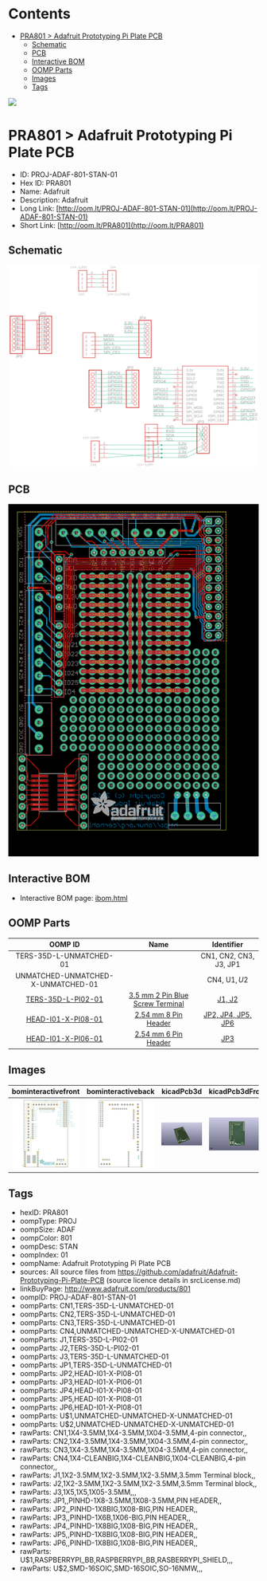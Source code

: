 



Contents
========

* [PRA801 > Adafruit Prototyping Pi Plate PCB](#pra801--adafruit-prototyping-pi-plate-pcb)
	* [Schematic](#schematic)
	* [PCB](#pcb)
	* [Interactive BOM](#interactive-bom)
	* [OOMP Parts](#oomp-parts)
	* [Images](#images)
	* [Tags](#tags)
  
![][im]
# PRA801 > Adafruit Prototyping Pi Plate PCB

- ID: PROJ-ADAF-801-STAN-01
- Hex ID: PRA801
- Name: Adafruit
- Description: Adafruit
- Long Link: [http://oom.lt/PROJ-ADAF-801-STAN-01](http://oom.lt/PROJ-ADAF-801-STAN-01)
- Short Link: [http://oom.lt/PRA801](http://oom.lt/PRA801)

## Schematic
  
[![schem](eagleSchemImage.png)](eagleSchemImage.png)
## PCB
  
[![pcb](eagleImage.png)](eagleImage.png)
## Interactive BOM

- Interactive BOM page: [ibom.html](https://htmlpreview.github.io/?https://github.com/oomlout/oomlout_OOMP_projects/blob/main/PROJ-ADAF-801-STAN-01/kicad/bom/ibom.html)

## OOMP Parts
  

|OOMP ID|Name|Identifier|
| :---: | :---: | :---: |
|TERS-35D-L-UNMATCHED-01||CN1, CN2, CN3, J3, JP1|
|UNMATCHED-UNMATCHED-X-UNMATCHED-01||CN4, U$1, U$2|
|[TERS-35D-L-PI02-01](https://github.com/oomlout/oomlout_OOMP_parts/tree/main/TERS-35D-L-PI02-01/)|[3.5 mm 2 Pin Blue Screw Terminal](https://github.com/oomlout/oomlout_OOMP_parts/tree/main/TERS-35D-L-PI02-01/)|[J1, J2](https://github.com/oomlout/oomlout_OOMP_parts/tree/main/TERS-35D-L-PI02-01/)|
|[HEAD-I01-X-PI08-01](https://github.com/oomlout/oomlout_OOMP_parts/tree/main/HEAD-I01-X-PI08-01/)|[2.54 mm 8 Pin Header](https://github.com/oomlout/oomlout_OOMP_parts/tree/main/HEAD-I01-X-PI08-01/)|[JP2, JP4, JP5, JP6](https://github.com/oomlout/oomlout_OOMP_parts/tree/main/HEAD-I01-X-PI08-01/)|
|[HEAD-I01-X-PI06-01](https://github.com/oomlout/oomlout_OOMP_parts/tree/main/HEAD-I01-X-PI06-01/)|[2.54 mm 6 Pin Header](https://github.com/oomlout/oomlout_OOMP_parts/tree/main/HEAD-I01-X-PI06-01/)|[JP3](https://github.com/oomlout/oomlout_OOMP_parts/tree/main/HEAD-I01-X-PI06-01/)|

## Images
  
  

|bominteractivefront|bominteractiveback|kicadPcb3d|kicadPcb3dFront|kicadPcb3dBack|kicadSchem|eagleImage|eagleSchemImage|pcbdraw|pcbdrawback|
| :---: | :---: | :---: | :---: | :---: | :---: | :---: | :---: | :---: | :---: |
|[![bominteractivefront](bomFront_140.png)](bomFront.png)|[![bominteractiveback](bomBack_140.png)](bomBack.png)|[![kicadPcb3d](kicadPcb3d_140.png)](kicadPcb3d.png)|[![kicadPcb3dFront](kicadPcb3dFront_140.png)](kicadPcb3dFront.png)|[![kicadPcb3dBack](kicadPcb3dBack_140.png)](kicadPcb3dBack.png)|[![kicadSchem](kicadSchem_140.png)](kicadSchem.png)|[![eagleImage](eagleImage_140.png)](eagleImage.png)|[![eagleSchemImage](eagleSchemImage_140.png)](eagleSchemImage.png)|[![pcbdraw](pcbdraw_140.png)](pcbdraw.png)|[![pcbdrawback](pcbdrawBack_140.png)](pcbdrawBack.png)|

## Tags

- hexID: PRA801
- oompType: PROJ
- oompSize: ADAF
- oompColor: 801
- oompDesc: STAN
- oompIndex: 01
- oompName: Adafruit Prototyping Pi Plate PCB
- sources: All source files from https://github.com/adafruit/Adafruit-Prototyping-Pi-Plate-PCB (source licence details in srcLicense.md)
- linkBuyPage: http://www.adafruit.com/products/801
- oompID: PROJ-ADAF-801-STAN-01
- oompParts: CN1,TERS-35D-L-UNMATCHED-01
- oompParts: CN2,TERS-35D-L-UNMATCHED-01
- oompParts: CN3,TERS-35D-L-UNMATCHED-01
- oompParts: CN4,UNMATCHED-UNMATCHED-X-UNMATCHED-01
- oompParts: J1,TERS-35D-L-PI02-01
- oompParts: J2,TERS-35D-L-PI02-01
- oompParts: J3,TERS-35D-L-UNMATCHED-01
- oompParts: JP1,TERS-35D-L-UNMATCHED-01
- oompParts: JP2,HEAD-I01-X-PI08-01
- oompParts: JP3,HEAD-I01-X-PI06-01
- oompParts: JP4,HEAD-I01-X-PI08-01
- oompParts: JP5,HEAD-I01-X-PI08-01
- oompParts: JP6,HEAD-I01-X-PI08-01
- oompParts: U$1,UNMATCHED-UNMATCHED-X-UNMATCHED-01
- oompParts: U$2,UNMATCHED-UNMATCHED-X-UNMATCHED-01
- rawParts: CN1,1X4-3.5MM,1X4-3.5MM,1X04-3.5MM,4-pin connector,,
- rawParts: CN2,1X4-3.5MM,1X4-3.5MM,1X04-3.5MM,4-pin connector,,
- rawParts: CN3,1X4-3.5MM,1X4-3.5MM,1X04-3.5MM,4-pin connector,,
- rawParts: CN4,1X4-CLEANBIG,1X4-CLEANBIG,1X04-CLEANBIG,4-pin connector,,
- rawParts: J1,1X2-3.5MM,1X2-3.5MM,1X2-3.5MM,3.5mm Terminal block,,
- rawParts: J2,1X2-3.5MM,1X2-3.5MM,1X2-3.5MM,3.5mm Terminal block,,
- rawParts: J3,1X5,1X5,1X05-3.5MM,,,
- rawParts: JP1,,PINHD-1X8-3.5MM,1X08-3.5MM,PIN HEADER,,
- rawParts: JP2,,PINHD-1X8BIG,1X08-BIG,PIN HEADER,,
- rawParts: JP3,,PINHD-1X6B,1X06-BIG,PIN HEADER,,
- rawParts: JP4,,PINHD-1X8BIG,1X08-BIG,PIN HEADER,,
- rawParts: JP5,,PINHD-1X8BIG,1X08-BIG,PIN HEADER,,
- rawParts: JP6,,PINHD-1X8BIG,1X08-BIG,PIN HEADER,,
- rawParts: U$1,RASPBERRYPI_BB,RASPBERRYPI_BB,RASBERRYPI_SHIELD,,,
- rawParts: U$2,SMD-16SOIC,SMD-16SOIC,SO-16NMW,,,



[im]: kicadPcb3d_450.png

